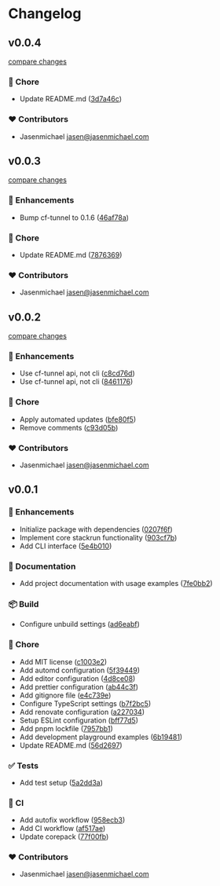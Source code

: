 # Changelog

## v0.0.4

[compare changes](https://github.com/jasenmichael/stackrun/compare/v0.0.3...v0.0.4)

### 🏡 Chore

- Update README.md ([3d7a46c](https://github.com/jasenmichael/stackrun/commit/3d7a46c))

### ❤️ Contributors

- Jasenmichael <jasen@jasenmichael.com>

## v0.0.3

[compare changes](https://github.com/jasenmichael/stackrun/compare/v0.0.2...v0.0.3)

### 🚀 Enhancements

- Bump cf-tunnel to 0.1.6 ([46af78a](https://github.com/jasenmichael/stackrun/commit/46af78a))

### 🏡 Chore

- Update README.md ([7876369](https://github.com/jasenmichael/stackrun/commit/7876369))

### ❤️ Contributors

- Jasenmichael <jasen@jasenmichael.com>

## v0.0.2

[compare changes](https://github.com/jasenmichael/stackrun/compare/v0.0.1...v0.0.2)

### 🚀 Enhancements

- Use cf-tunnel api, not cli ([c8cd76d](https://github.com/jasenmichael/stackrun/commit/c8cd76d))
- Use cf-tunnel api, not cli ([8461176](https://github.com/jasenmichael/stackrun/commit/8461176))

### 🏡 Chore

- Apply automated updates ([bfe80f5](https://github.com/jasenmichael/stackrun/commit/bfe80f5))
- Remove comments ([c93d05b](https://github.com/jasenmichael/stackrun/commit/c93d05b))

### ❤️ Contributors

- Jasenmichael <jasen@jasenmichael.com>

## v0.0.1

### 🚀 Enhancements

- Initialize package with dependencies ([0207f6f](https://github.com/jasenmichael/stackrun/commit/0207f6f))
- Implement core stackrun functionality ([903cf7b](https://github.com/jasenmichael/stackrun/commit/903cf7b))
- Add CLI interface ([5e4b010](https://github.com/jasenmichael/stackrun/commit/5e4b010))

### 📖 Documentation

- Add project documentation with usage examples ([7fe0bb2](https://github.com/jasenmichael/stackrun/commit/7fe0bb2))

### 📦 Build

- Configure unbuild settings ([ad6eabf](https://github.com/jasenmichael/stackrun/commit/ad6eabf))

### 🏡 Chore

- Add MIT license ([c1003e2](https://github.com/jasenmichael/stackrun/commit/c1003e2))
- Add automd configuration ([5f39449](https://github.com/jasenmichael/stackrun/commit/5f39449))
- Add editor configuration ([4d8ce08](https://github.com/jasenmichael/stackrun/commit/4d8ce08))
- Add prettier configuration ([ab44c3f](https://github.com/jasenmichael/stackrun/commit/ab44c3f))
- Add gitignore file ([e4c739e](https://github.com/jasenmichael/stackrun/commit/e4c739e))
- Configure TypeScript settings ([b7f2bc5](https://github.com/jasenmichael/stackrun/commit/b7f2bc5))
- Add renovate configuration ([a227034](https://github.com/jasenmichael/stackrun/commit/a227034))
- Setup ESLint configuration ([bff77d5](https://github.com/jasenmichael/stackrun/commit/bff77d5))
- Add pnpm lockfile ([7957bb1](https://github.com/jasenmichael/stackrun/commit/7957bb1))
- Add development playground examples ([6b19481](https://github.com/jasenmichael/stackrun/commit/6b19481))
- Update README.md ([56d2697](https://github.com/jasenmichael/stackrun/commit/56d2697))

### ✅ Tests

- Add test setup ([5a2dd3a](https://github.com/jasenmichael/stackrun/commit/5a2dd3a))

### 🤖 CI

- Add autofix workflow ([958ecb3](https://github.com/jasenmichael/stackrun/commit/958ecb3))
- Add CI workflow ([af517ae](https://github.com/jasenmichael/stackrun/commit/af517ae))
- Update corepack ([77f00fb](https://github.com/jasenmichael/stackrun/commit/77f00fb))

### ❤️ Contributors

- Jasenmichael <jasen@jasenmichael.com>
